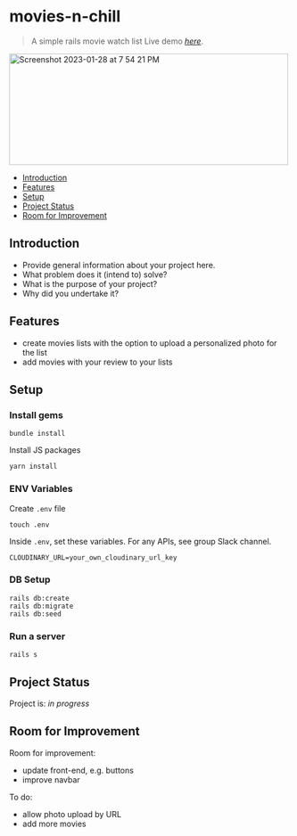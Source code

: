 # movies-n-chill
> A simple rails movie watch list
> Live demo [_here_](https://movies-n-chill.onrender.com/).

<img width="500" height="200" alt="Screenshot 2023-01-28 at 7 54 21 PM" src="https://user-images.githubusercontent.com/97200803/215262866-d5314704-14d9-4b02-a11d-fe74037d3cac.png">

* [Introduction](#introduction)
* [Features](#features)
* [Setup](#setup)
* [Project Status](#project-status)
* [Room for Improvement](#room-for-improvement)


## Introduction
- Provide general information about your project here.
- What problem does it (intend to) solve?
- What is the purpose of your project?
- Why did you undertake it?

## Features
- create movies lists with the option to upload a personalized photo for the list
- add movies with your review to your lists

## Setup
### Install gems
```
bundle install
```
Install JS packages
```
yarn install
```

### ENV Variables
Create `.env` file
```
touch .env
```
Inside `.env`, set these variables. For any APIs, see group Slack channel.
```
CLOUDINARY_URL=your_own_cloudinary_url_key
```

### DB Setup
```
rails db:create
rails db:migrate
rails db:seed
```

### Run a server
```
rails s
```



## Project Status
Project is: _in progress_ 


## Room for Improvement

Room for improvement:
- update front-end, e.g. buttons 
- improve navbar


To do:
- allow photo upload by URL
- add more movies


